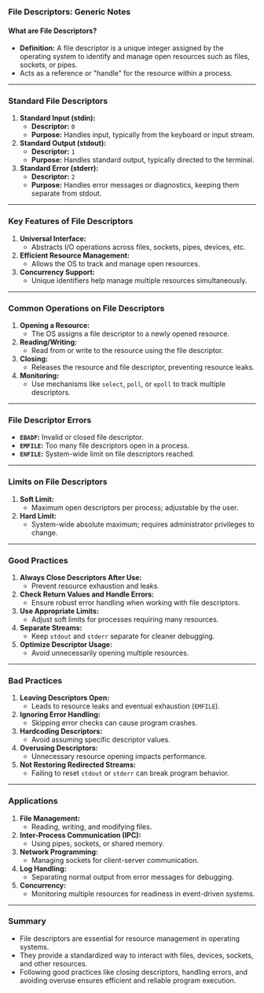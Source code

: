 ### **File Descriptors: Generic Notes**

#### **What are File Descriptors?**
- **Definition:** A file descriptor is a unique integer assigned by the operating system to identify and manage open resources such as files, sockets, or pipes.
- Acts as a reference or "handle" for the resource within a process.

---

### **Standard File Descriptors**
1. **Standard Input (stdin):**  
   - **Descriptor:** `0`
   - **Purpose:** Handles input, typically from the keyboard or input stream.
2. **Standard Output (stdout):**  
   - **Descriptor:** `1`
   - **Purpose:** Handles standard output, typically directed to the terminal.
3. **Standard Error (stderr):**  
   - **Descriptor:** `2`
   - **Purpose:** Handles error messages or diagnostics, keeping them separate from stdout.

---

### **Key Features of File Descriptors**
1. **Universal Interface:**
   - Abstracts I/O operations across files, sockets, pipes, devices, etc.
2. **Efficient Resource Management:**
   - Allows the OS to track and manage open resources.
3. **Concurrency Support:**
   - Unique identifiers help manage multiple resources simultaneously.

---

### **Common Operations on File Descriptors**
1. **Opening a Resource:**
   - The OS assigns a file descriptor to a newly opened resource.
2. **Reading/Writing:**
   - Read from or write to the resource using the file descriptor.
3. **Closing:**
   - Releases the resource and file descriptor, preventing resource leaks.
4. **Monitoring:**
   - Use mechanisms like `select`, `poll`, or `epoll` to track multiple descriptors.

---

### **File Descriptor Errors**
- **`EBADF`:** Invalid or closed file descriptor.
- **`EMFILE`:** Too many file descriptors open in a process.
- **`ENFILE`:** System-wide limit on file descriptors reached.

---

### **Limits on File Descriptors**
1. **Soft Limit:**
   - Maximum open descriptors per process; adjustable by the user.
2. **Hard Limit:**
   - System-wide absolute maximum; requires administrator privileges to change.

---

### **Good Practices**
1. **Always Close Descriptors After Use:**
   - Prevent resource exhaustion and leaks.
2. **Check Return Values and Handle Errors:**
   - Ensure robust error handling when working with file descriptors.
3. **Use Appropriate Limits:**
   - Adjust soft limits for processes requiring many resources.
4. **Separate Streams:**
   - Keep `stdout` and `stderr` separate for cleaner debugging.
5. **Optimize Descriptor Usage:**
   - Avoid unnecessarily opening multiple resources.

---

### **Bad Practices**
1. **Leaving Descriptors Open:**
   - Leads to resource leaks and eventual exhaustion (`EMFILE`).
2. **Ignoring Error Handling:**
   - Skipping error checks can cause program crashes.
3. **Hardcoding Descriptors:**
   - Avoid assuming specific descriptor values.
4. **Overusing Descriptors:**
   - Unnecessary resource opening impacts performance.
5. **Not Restoring Redirected Streams:**
   - Failing to reset `stdout` or `stderr` can break program behavior.

---

### **Applications**
1. **File Management:**
   - Reading, writing, and modifying files.
2. **Inter-Process Communication (IPC):**
   - Using pipes, sockets, or shared memory.
3. **Network Programming:**
   - Managing sockets for client-server communication.
4. **Log Handling:**
   - Separating normal output from error messages for debugging.
5. **Concurrency:**
   - Monitoring multiple resources for readiness in event-driven systems.

---

### **Summary**
- File descriptors are essential for resource management in operating systems.
- They provide a standardized way to interact with files, devices, sockets, and other resources.
- Following good practices like closing descriptors, handling errors, and avoiding overuse ensures efficient and reliable program execution.
